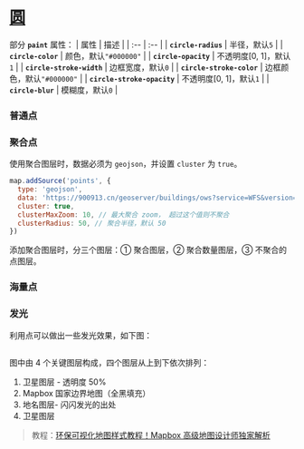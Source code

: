 # [圆](https://docs.mapbox.com/mapbox-gl-js/style-spec/layers/#circle)

部分 **`paint`** 属性：
| 属性 | 描述 |
| :-- | :-- |
| **`circle-radius`** | 半径，默认`5` |
| **`circle-color`** | 颜色，默认`"#000000"` |
| **`circle-opacity`** | 不透明度[0, 1]，默认`1` |
| **`circle-stroke-width`** | 边框宽度，默认`0` |
| **`circle-stroke-color`** | 边框颜色，默认`"#000000"` |
| **`circle-stroke-opacity`** | 不透明度[0, 1]，默认`1` |
| **`circle-blur`** | 模糊度，默认`0` |

### 普通点

<ClientOnly>
  <common-code-view name="data-circle"/>
</ClientOnly>

### 聚合点

使用聚合图层时，数据必须为 `geojson`，并设置 `cluster` 为 `true`。

```js
map.addSource('points', {
  type: 'geojson',
  data: 'https://900913.cn/geoserver/buildings/ows?service=WFS&version=2.0.0&request=GetFeature&typeName=buildings:cq_point&outputFormat=application/json',
  cluster: true,
  clusterMaxZoom: 10, // 最大聚合 zoom， 超过这个值则不聚合
  clusterRadius: 50, // 聚合半径，默认 50
})
```

添加聚合图层时，分三个图层：① 聚合图层，② 聚合数量图层，③ 不聚合的点图层。

<ClientOnly>
  <common-code-view name="data-circle-cluster"/>
</ClientOnly>

### 海量点

<ClientOnly>
  <common-code-view name="data-circle-scatter"/>
</ClientOnly>

### 发光

利用点可以做出一些发光效果，如下图：

<div align="center">
  <img :src="$withBase('/assets/images/coastal.webp')" />
</div>

图中由 4 个关键图层构成，四个图层从上到下依次排列：

1. 卫星图层 - 透明度 50%
2. Mapbox 国家边界地图（全黑填充）
3. 地名图层- 闪闪发光的出处
4. 卫星图层

> 教程：[环保可视化地图样式教程！Mapbox 高级地图设计师独家解析](https://mp.weixin.qq.com/s/YSYOFE4EhGzTSf8vt9mpnA)

<ClientOnly>
  <common-code-view name="data-fill-point" :is-code-view="false"/>
</ClientOnly>
